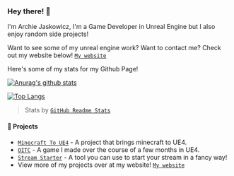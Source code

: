 ### Hey there! 👋

I'm Archie Jaskowicz, I'm a Game Developer in Unreal Engine but I also enjoy random side projects!

Want to see some of my unreal engine work? Want to contact me? Check out my website below!
[`My website`](https://jaskowicz.xyz/)

Here's some of my stats for my Github Page!

[![Anurag's github stats](https://github-readme-stats.vercel.app/api?username=Jaskowicz1&show_icons=true)](https://github.com/anuraghazra/github-readme-stats) 

[![Top Langs](https://github-readme-stats.vercel.app/api/top-langs/?username=Jaskowicz1&layout=compact)](https://github.com/anuraghazra/github-readme-stats)

> Stats by [`GitHub Readme Stats`](https://github.com/anuraghazra/github-readme-stats)

#### :telescope: Projects

- [`Minecraft To UE4`](https://github.com/Jaskowicz1/MinecraftToUE4) - A project that brings minecraft to UE4.
- [`OITC`](https://github.com/Jaskowicz1/OITC-UE4) - A game I made over the course of a few months in UE4.
- [`Stream Starter`](https://github.com/Jaskowicz1/StreamStarter) - A tool you can use to start your stream in a fancy way!
- View more of my projects over at my website! [`My website`](https://jaskowicz.xyz/)
